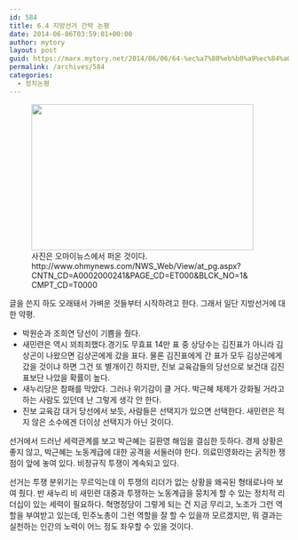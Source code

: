 ```yaml
---
id: 584
title: 6.4 지방선거 간략 논평
date: 2014-06-06T03:59:01+00:00
author: mytory
layout: post
guid: https://marx.mytory.net/2014/06/06/64-%ec%a7%80%eb%b0%a9%ec%84%a0%ea%b1%b0-%ea%b0%84%eb%9e%b5-%eb%85%bc%ed%8f%89/
permalink: /archives/584
categories:
  - 정치논평
---
```

<p style="text-align: center; clear: none; float: none;">
  <figure style="width: 400px" class="wp-caption aligncenter"><img src="https://marx.mytory.net/wp-content/uploads/1/cfile9.uf.2562AE4C53913CF72DAB56.jpg" width="400" height="263" filename="2014 진보 교육감 당선 지도.jpg" filemime="image/jpeg" /><figcaption class="wp-caption-text">사진은 오마이뉴스에서 퍼온 것이다. http://www.ohmynews.com/NWS_Web/View/at_pg.aspx?CNTN_CD=A0002000241&PAGE_CD=ET000&BLCK_NO=1&CMPT_CD=T0000</figcaption></figure>
</p>

글을 쓴지 하도 오래돼서 가벼운 것들부터 시작하려고 한다. 그래서 일단 지방선거에 대한 약평.

  * 박원순과 조희연 당선이 기쁨을 줬다.
  * 새민련은 역시 꾀죄죄했다.경기도 무효표 14만 표 중 상당수는 김진표가 아니라 김상곤이 나왔으면 김상곤에게 갔을 표다. 물론 김진표에게 간 표가 모두 김상곤에게 갔을 것이냐 하면 그건 또 별개이긴 하지만, 진보 교육감들의 당선으로 보건대 김진표보단 나았을 확률이 높다.
  * 새누리당은 참패를 막았다. 그러나 위기감이 클 거다. 박근혜 체제가 강화될 거라고 하는 사람도 있던데 난 그렇게 생각 안 한다.
  * 진보 교육감 대거 당선에서 보듯, 사람들은 선택지가 있으면 선택한다. 새민련은 적지 않은 소수에겐 더이상 선택지가 아닌 것이다.

선거에서 드러난 세력관계를 보고 박근혜는 길환영 해임을 결심한 듯하다. 경제 상황은 좋지 않고, 박근혜는 노동계급에 대한 공격을 서둘러야 한다. 의료민영화라는 굵직한 쟁점이 앞에 놓여 있다. 비정규직 투쟁이 계속되고 있다.

선거는 투쟁 분위기는 무르익는데 이 투쟁의&nbsp;리더가&nbsp;없는 상황을 왜곡된 형태로나마 보여 줬다. 반 새누리 비 새민련 대중과 투쟁하는 노동계급을 뭉치게 할 수 있는 정치적 리더십이 있는 세력이 필요하다. 혁명정당이 그렇게 되는 건 지금 무리고, 노조가 그런 역할을 부여받고 있는데,&nbsp;민주노총이 그런 역할을 잘 할 수 있을까 모르겠지만, 뭐 결과는 실천하는 인간의 노력이 어느 정도 좌우할 수 있을 것이다.